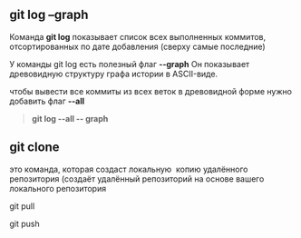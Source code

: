 ## **git log –graph** ##

Команда **git log** показывает список всех выполненных коммитов, отсортированных по дате добавления (сверху самые последние)

У команды git log есть полезный флаг **--graph**
Он показывает древовидную структуру графа истории в ASCII-виде.

чтобы вывести все коммиты из всех веток в древовидной форме нужно добавить флаг **--all**

> **git log --all -- graph**


## **git clone** ##

это команда, которая создаст локальную  копию удалённого репозитория (создаёт удалённый репозиторий на основе вашего локального репозитория


git pull

git push
